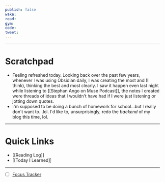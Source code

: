 ```yaml
---
publish: false
wake:
read:
gym:
code:
tweet:
---
```

***
# Scratchpad
- Feeling refreshed today. Looking back over the past few years, whenever I was using Obsidian daily, I was creating the most and (I think), thinking the best and most clearly. I saw it happen even last night while listening to [[Stephan Ango on Muse Podcast]], the notes I created were threads of ideas that I wouldn't have had if I were just listening or jotting down quotes.
- I'm supposed to be doing a bunch of homework for school...but I really don't want to...lol. I'd like to, unsurprisingly, redo the *backend* of my blog this time, lol.



---
# Quick Links
- [[Reading Log]]
- [[Today I Learned]]
***
- [ ] [Focus Tracker](https://docs.google.com/spreadsheets/d/18ZL9CSRxE2z7pTKcaPGe3749GMO9Ov2UjVsRMQqShBk/edit#gid=696776801)